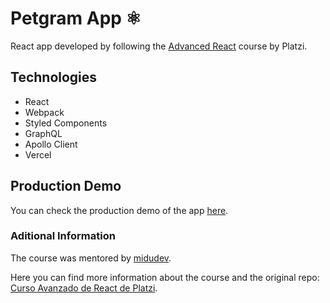 # Petgram App ⚛️

React app developed by following the [Advanced React](https://platzi.com/clases/react-avanzado) course by Platzi.

## Technologies

* React
* Webpack
* Styled Components
* GraphQL
* Apollo Client
* Vercel

## Production Demo

You can check the production demo of the app [here](https://petgram-juancaricodev.vercel.app/).

### Aditional Information

The course was mentored by [midudev](https://github.com/midudev).

Here you can find more information about the course and the original repo: [Curso Avanzado de React de Platzi](https://platzi.com/cursos/react-avanzado/).
